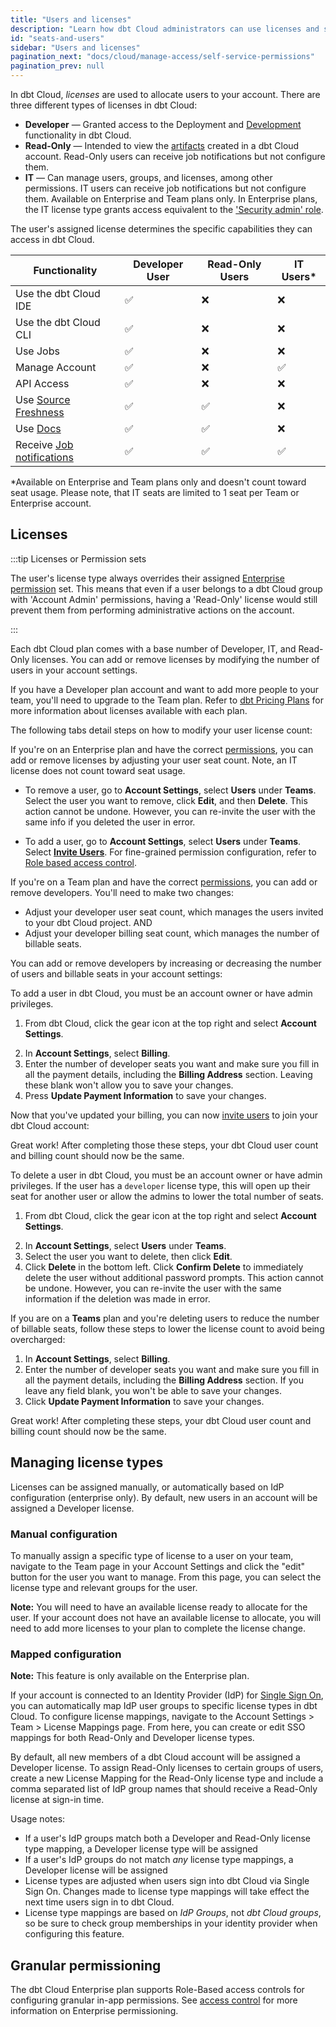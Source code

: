```yaml
---
title: "Users and licenses"
description: "Learn how dbt Cloud administrators can use licenses and seats to control access in a dbt Cloud account."
id: "seats-and-users"
sidebar: "Users and licenses"
pagination_next: "docs/cloud/manage-access/self-service-permissions"
pagination_prev: null
---
```


In dbt Cloud, _licenses_ are used to allocate users to your account. There are three different types of licenses in dbt Cloud:

- **Developer** &mdash; Granted access to the Deployment and [Development](/docs/cloud/dbt-cloud-ide/develop-in-the-cloud) functionality in dbt Cloud.
- **Read-Only** &mdash; Intended to view the [artifacts](/docs/deploy/artifacts) created in a dbt Cloud account. Read-Only users can receive job notifications but not configure them.
- **IT** &mdash; Can manage users, groups, and licenses, among other permissions. IT users can receive job notifications but not configure them. Available on Enterprise and Team plans only.  In Enterprise plans, the IT license type grants access equivalent to the ['Security admin' role](/docs/cloud/manage-access/enterprise-permissions#account-permissions-for-account-roles). 

The user's assigned license determines the specific capabilities they can access in dbt Cloud.

| Functionality | Developer User | Read-Only Users | IT Users* |
| ------------- | -------------- | --------------- | -------- |
| Use the dbt Cloud IDE | ✅ | ❌ | ❌ |
| Use the dbt Cloud CLI | ✅ | ❌ | ❌ |
| Use Jobs | ✅ | ❌ | ❌ |
| Manage Account | ✅ | ❌ | ✅ |
| API Access | ✅ | ❌ | ❌ |
| Use [Source Freshness](/docs/deploy/source-freshness) | ✅ | ✅ | ❌ |
| Use [Docs](/docs/collaborate/build-and-view-your-docs) | ✅ | ✅ | ❌ |
| Receive [Job notifications](/docs/deploy/job-notifications) |  ✅ |  ✅  |  ✅ | 
*Available on Enterprise and Team plans only and doesn't count toward seat usage. Please note, that IT seats are limited to 1 seat per Team or Enterprise account.

## Licenses

:::tip Licenses or Permission sets

The user's license type always overrides their assigned [Enterprise permission](/docs/cloud/manage-access/enterprise-permissions) set. This means that even if a user belongs to a dbt Cloud group with 'Account Admin' permissions, having a 'Read-Only' license would still prevent them from performing administrative actions on the account.

:::

Each dbt Cloud plan comes with a base number of Developer, IT, and Read-Only licenses. You can add or remove licenses by modifying the number of users in your account settings. 

If you have a Developer plan account and want to add more people to your team, you'll need to upgrade to the Team plan. Refer to [dbt Pricing Plans](https://www.getdbt.com/pricing/) for more information about licenses available with each plan.

The following tabs detail steps on how to modify your user license count:

<Tabs>

<TabItem value="enterprise" label="Enterprise plans">

If you're on an Enterprise plan and have the correct [permissions](/docs/cloud/manage-access/enterprise-permissions), you can add or remove licenses by adjusting your user seat count. Note, an IT license does not count toward seat usage.

- To remove a user, go to **Account Settings**, select **Users** under **Teams**. Select the user you want to remove, click **Edit**, and then **Delete**. This action cannot be undone. However, you can re-invite the user with the same info if you deleted the user in error.<br />

- To add a user, go to **Account Settings**, select **Users** under **Teams**. Select [**Invite Users**](docs/cloud/manage-access/invite-users). For fine-grained permission configuration, refer to [Role based access control](/docs/cloud/manage-access/enterprise-permissions).

<Lightbox src="/img/docs/dbt-cloud/faq-account-settings-enterprise.jpg" width="85%" title="Navigate to Account Settings --> Users to add or remove users" />

</TabItem>

<TabItem value="team" label="Team plans">

If you're on a Team plan and have the correct [permissions](/docs/cloud/manage-access/self-service-permissions), you can add or remove developers. You'll need to make two changes:

- Adjust your developer user seat count, which manages the users invited to your dbt Cloud project. AND
- Adjust your developer billing seat count, which manages the number of billable seats. 


You can add or remove developers by increasing or decreasing the number of users and billable seats in your account settings:

<Tabs>
<TabItem value="addusers" label="Adding users">

To add a user in dbt Cloud, you must be an account owner or have admin privileges. 

1. From dbt Cloud, click the gear icon at the top right and select **Account Settings**.

<Lightbox src="/img/docs/dbt-cloud/Navigate To Account Settings.png" width="85%" title="Navigate to Account Settings" />

2. In **Account Settings**, select **Billing**. 
3. Enter the number of developer seats you want and make sure you fill in all the payment details, including the **Billing Address** section. Leaving these blank won't allow you to save your changes.
4. Press **Update Payment Information** to save your changes. 
        

<Lightbox src="/img/docs/dbt-cloud/faq-account-settings-billing.jpg" width="85%" title="Navigate to Account Settings -> Billing to modify billing seat count" />


Now that you've updated your billing, you can now [invite users](/docs/cloud/manage-access/invite-users) to join your dbt Cloud account:

Great work! After completing those these steps, your dbt Cloud user count and billing count should now be the same.
</TabItem>

<TabItem value="deleteusers" label="Deleting users">

To delete a user in dbt Cloud, you must be an account owner or have admin privileges. If the user has a `developer` license type, this will open up their seat for another user or allow the admins to lower the total number of seats. 

1. From dbt Cloud, click the gear icon at the top right and select **Account Settings**.

<Lightbox src="/img/docs/dbt-cloud/Navigate To Account Settings.png" width="85%" title="Navigate to Account Settings" />

2. In **Account Settings**, select **Users** under **Teams**.
3. Select the user you want to delete, then click **Edit**. 
4. Click **Delete** in the bottom left. Click **Confirm Delete** to immediately delete the user without additional password prompts. This action cannot be undone. However, you can re-invite the user with the same information if the deletion was made in error. 

<Lightbox src="/img/docs/dbt-cloud/delete_user_20221023.gif" width="85%" title="Deleting a user" />


If you are on a **Teams** plan and you're deleting users to reduce the number of billable seats, follow these steps to lower the license count to avoid being overcharged:

1. In **Account Settings**, select **Billing**. 
2. Enter the number of developer seats you want and make sure you fill in all the payment details, including the **Billing Address** section. If you leave any field blank, you won't be able to save your changes.
3. Click **Update Payment Information** to save your changes. 
        
<Lightbox src="/img/docs/dbt-cloud/faq-account-settings-billing.jpg" width="85%" title="The **Billing** page in your **Account Settings**" />

Great work! After completing these steps, your dbt Cloud user count and billing count should now be the same.

</TabItem>
</Tabs>

</TabItem>
</Tabs>

## Managing license types

Licenses can be assigned manually, or automatically based on IdP configuration
(enterprise only). By default, new users in an account will be assigned a
Developer license.

### Manual configuration

To manually assign a specific type of license to a user on your team, navigate
to the Team page in your Account Settings and click the "edit" button for the user
you want to manage. From this page, you can select the license type and relevant
groups for the user.

**Note:** You will need to have an available license ready
to allocate for the user. If your account does not have an available license to
allocate, you will need to add more licenses to your plan to complete the license
change.

<Lightbox src="/img/docs/dbt-cloud/access-control/license-manual.png"
          title="Manually assigning licenses"/>

### Mapped configuration

**Note:** This feature is only available on the Enterprise plan.

If your account is connected to an Identity Provider (IdP) for [Single Sign
On](/docs/cloud/manage-access/sso-overview), you can automatically map IdP user
groups to specific license types in dbt Cloud. To configure license mappings,
navigate to the Account Settings &gt; Team &gt; License Mappings page. From
here, you can create or edit SSO mappings for both Read-Only and Developer
license types.

By default, all new members of a dbt Cloud account will be assigned a Developer
license. To assign Read-Only licenses to certain groups of users, create a new
License Mapping for the Read-Only license type and include a comma separated
list of IdP group names that should receive a Read-Only license at sign-in time.

<Lightbox src="/img/docs/dbt-cloud/access-control/license-mapping.png"
          title="Configuring IdP group license mapping"/>

Usage notes:
- If a user's IdP groups match both a Developer and Read-Only license type
  mapping, a Developer license type will be assigned
- If a user's IdP groups do not match _any_ license type mappings, a Developer
  license will be assigned
- License types are adjusted when users sign into dbt Cloud via Single Sign On.
  Changes made to license type mappings will take effect the next time users
  sign in to dbt Cloud.
- License type mappings are based on _IdP Groups_, not _dbt Cloud groups_, so be
  sure to check group memberships in your identity provider when configuring
  this feature.


## Granular permissioning

The dbt Cloud Enterprise plan supports Role-Based access controls for
configuring granular in-app permissions. See [access control](/docs/cloud/manage-access/about-user-access)
for more information on Enterprise permissioning.
